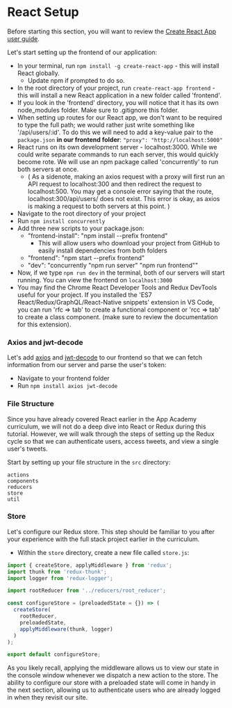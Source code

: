 # React Setup

Before starting this section, you will want to review the [Create React App user guide](https://github.com/facebook/create-react-app/blob/master/packages/react-scripts/template/README.md).

Let's start setting up the frontend of our application:

- In your terminal, run `npm install -g create-react-app` - this will install React globally.
  - Update npm if prompted to do so.
- In the root directory of your project, run `create-react-app frontend` - this will install a new React application in a new folder called 'frontend'.
- If you look in the 'frontend' directory, you will notice that it has its own node_modules folder. Make sure to .gitignore this folder.
- When setting up routes for our React app, we don't want to be required to type the full path; we would rather just write something like '/api/users/:id'. To do this we will need to add a key-value pair to the `package.json` **in our frontend folder**: `"proxy": "http://localhost:5000"`
- React runs on its own development server - localhost:3000. While we could write separate commands to run each server, this would quickly become rote. We will use an npm package called 'concurrently' to run both servers at once.
    - ( As a sidenote, making an axios request with a proxy will first run an API request to localhost:300 and then redirect the request to localhost:500. You may get a console error saying that the route, localhost:300/api/users/ does not exist. This error is okay, as axios is making a request to both servers at this point. )
- Navigate to the root directory of your project
- Run `npm install concurrently`
- Add three new scripts to your package.json:
    - "frontend-install": "npm install --prefix frontend"
        - This will allow users who download your project from GitHub to easily install dependencies from both folders
    - "frontend": "npm start --prefix frontend"
    - "dev": "concurrently \"npm run server\" \"npm run frontend\""
- Now, if we type `npm run dev` in the terminal, both of our servers will start running. You can view the frontend on `localhost:3000`
- You may find the Chrome React Developer Tools and Redux DevTools useful for your project.
If you installed the 'ES7 React/Redux/GraphQL/React-Native snippets' extension in VS Code, you can run 'rfc => tab' to create a functional component or 'rcc => tab' to create a class component. (make sure to review the documentation for this extension).

### Axios and jwt-decode

Let's add [axios](https://www.npmjs.com/package/axios) and [jwt-decode](https://www.npmjs.com/package/jwt-decode) to our frontend so that we can fetch information from our server and parse the user's token:

- Navigate to your frontend folder
- Run `npm install axios jwt-decode`

### File Structure

Since you have already covered React earlier in the App Academy curriculum, we will not do a deep dive into React or Redux during this tutorial. However, we will walk through the steps of setting up the Redux cycle so that we can authenticate users, access tweets, and view a single user's tweets.

Start by setting up your file structure in the `src` directory:

```
actions
components
reducers
store
util
```

### Store

Let's configure our Redux store. This step should be familiar to you after your experience with the full stack project earlier in the curriculum.

- Within the `store` directory, create a new file called `store.js`:

```JavaScript
import { createStore, applyMiddleware } from 'redux';
import thunk from 'redux-thunk';
import logger from 'redux-logger';

import rootReducer from '../reducers/root_reducer';

const configureStore = (preloadedState = {}) => (
  createStore(
    rootReducer,
    preloadedState,
    applyMiddleware(thunk, logger)
  )
);

export default configureStore;
```

As you likely recall, applying the middleware allows us to view our state in the console window whenever we dispatch a new action to the store. The ability to configure our store with a preloaded state will come in handy in the next section, allowing us to authenticate users who are already logged in when they revisit our site.